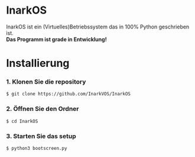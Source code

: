 
# InarkOS
InarkOS ist ein (Virtuelles)Betriebssystem das in 100% Python geschrieben ist.  
**Das Programm ist grade in Entwicklung!**

#
# Installierung

### 1. Klonen Sie die repository
    $ git clone https://github.com/InarkVOS/InarkOS
### 2. Öffnen Sie den Ordner
    $ cd InarkOS
### 3. Starten Sie das setup
    $ python3 bootscreen.py

<!--
# 1st Dev Is cnamew (Makezdtem) (Owner)
Discord - cnamew#9993  
Github  - ignGeri  

# 2nd Dev Is Revolving Madness
Discord - Revolving Madness#4797  
Github  - RevolvingMadness  

# 3rd Dev Is demongamer3001
Discord - userrname#7395  
Github  - demongamer3001  

# 4th Dev is Intel
Discord - Intel#1563
-->